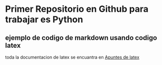 # Primer Repositorio en Github para trabajar es Python

## ejemplo de codigo de markdown usando codigo latex

toda la documentacion de latex se encuantra en 
[Apuntes de latex](https://metodos.fam.cie.uva.es/~latex/apuntes/apuntes3.pdf)
